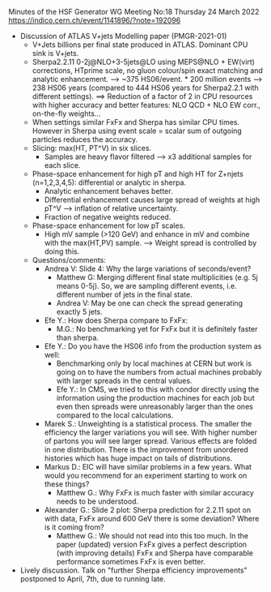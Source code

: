 Minutes of the HSF Generator WG Meeting No:18 Thursday 24 March 2022 https://indico.cern.ch/event/1141896/?note=192096

* Discussion of ATLAS V+jets Modelling paper (PMGR-2021-01)
    * V+Jets billions per final state produced in ATLAS. Dominant CPU sink is V+jets.
    * Sherpa2.2.11 0-2j@NLO+3-5jets@LO using MEPS@NLO + EW(virt) corrections, HTprime scale, no gluon colour/spin exact matching and analytic enhancement. --> ~375 HS06/event.
            * 200 million events --> 238 HS06 years (compared to 444 HS06 years for Sherpa2.2.1 with different settings). ==> Reduction of a factor of 2 in CPU resources with higher accuracy and better features: NLO QCD + NLO EW corr., on-the-fly weights...
    * When settings similar FxFx and Sherpa has similar CPU times. However in Sherpa using event scale = scalar sum of outgoing particles reduces the accuracy.
    * Slicing: max(HT, PT^V) in six slices.
        * Samples are heavy flavor filtered --> x3 additional samples for each slice.
    * Phase-space enhancement for high pT and high HT for Z+njets (n=1,2,3,4,5): differential or analytic in sherpa.
        * Analytic enhancement behaves better.
        * Differential enhancement causes large spread of weights at high pT^V --> inflation of relative uncertainty.
        * Fraction of negative weights reduced. 
    * Phase-space enhancement  for low pT scales.
        * High mV sample (>120 GeV) and enhance in mV and combine with the max(HT,PV) sample. --> Weight spread is controlled by doing this.
    * Questions/comments:
        * Andrea V: Slide 4: Why the large variations of seconds/event?
            * Matthew G: Merging different final state multiplicities (e.g. 5j means 0-5j). So, we are sampling different events, i.e. different number of jets in the final state.
            * Andrea V: May be one can check the spread generating exactly 5 jets.
        * Efe Y.: How does Sherpa compare to FxFx:
            * M.G.: No benchmarking yet for FxFx but it is definitely faster than sherpa. 
        * Efe Y.: Do you have the HS06 info from the production system as well:
            * Benchmarking only by local machines at CERN but work is going on to have the numbers from actual machines probably with larger spreads in the central values.
            * Efe Y.: In CMS, we tried to this with condor directly using the information using the production machines for each job but even then spreads were unreasonably larger than the ones compared to the local calculations. 
        * Marek S.: Unweighting is a statistical process. The smaller the efficiency the larger variations you will see. With higher number of partons you will see larger spread. Various effects are folded in one distribution. There is the improvement from unordered histories which has huge impact on tails of distributions.
        * Markus D.: EIC will have similar problems in a few years. What would you recommend for an experiment starting to work on these things?
            * Matthew G.: Why FxFx is much faster with similar accuracy needs to be understood. 
        * Alexander G.: Slide 2 plot: Sherpa prediction for 2.2.11 spot on with data, FxFx around 600 GeV there is some deviation? Where is it coming from?
            * Matthew G.: We should not read into this too much. In the paper (updated) version FxFx gives a perfect description (with improving details) FxFx and Sherpa have comparable performance sometimes FxFx is even better.
* Lively discussion. Talk on "further Sherpa efficiency improvements" postponed to April, 7th, due to running late.  
